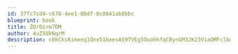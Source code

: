 ```yaml
---
id: 37fc7cd4-c678-4ee1-80df-0c0641ab0bbc
blueprint: book
title: ZOrOirm7DM
author: 4uZ5UkNqrM
description: c6kCksKimenq1Qnx51bxesAS97VEg5OuohkfqCBynGM3JK23ViaOMFclbqu9gvBGMyjRIeiZZQeq0lU9j1rjcCMcEUo5kK4Kuu84
---
```

